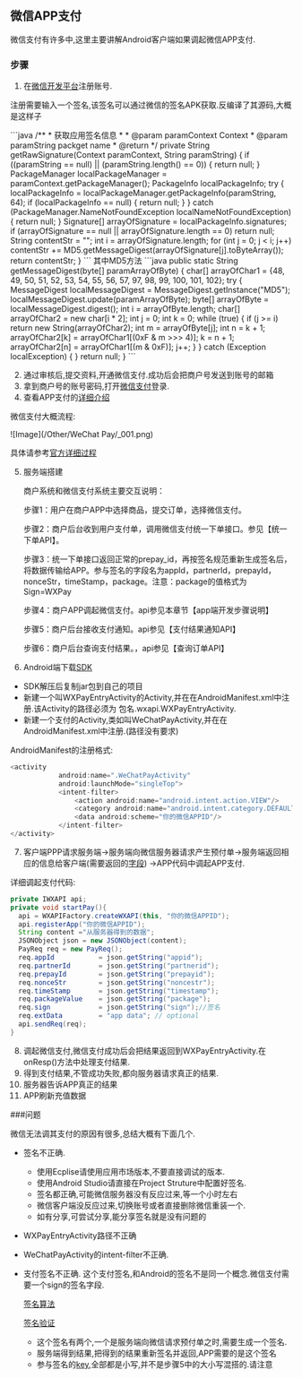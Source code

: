 ## 微信APP支付

微信支付有许多中,这里主要讲解Android客户端如果调起微信APP支付.

### 步骤
1. 在[微信开发平台](https://open.weixin.qq.com/)注册账号.

 注册需要输入一个签名,该签名可以通过微信的签名APK获取.反编译了其源码,大概是这样子

 <a name = "app sign"/>
 ```java
   /**
       * 获取应用签名信息
       *
       * @param paramContext Context
       * @param paramString  packget name
       * @return
       */
      private String getRawSignature(Context paramContext, String paramString) {
          if ((paramString == null) || (paramString.length() == 0)) {
              return null;
          }
          PackageManager localPackageManager = paramContext.getPackageManager();
          PackageInfo localPackageInfo;
          try {
              localPackageInfo = localPackageManager.getPackageInfo(paramString, 64);
              if (localPackageInfo == null) {
                  return null;
              }
          } catch (PackageManager.NameNotFoundException localNameNotFoundException) {
              return null;
          }
          Signature[] arrayOfSignature = localPackageInfo.signatures;
          if (arrayOfSignature == null || arrayOfSignature.length == 0) return null;
          String contentStr = "";
          int i = arrayOfSignature.length;
          for (int j = 0; j < i; j++)
              contentStr += MD5.getMessageDigest(arrayOfSignature[j].toByteArray());
          return contentStr;
      }
  ```
  其中MD5方法
  ```java
   public static String getMessageDigest(byte[] paramArrayOfByte) {
          char[] arrayOfChar1 = {48, 49, 50, 51, 52, 53, 54, 55, 56, 57, 97, 98, 99, 100, 101, 102};
          try {
              MessageDigest localMessageDigest = MessageDigest.getInstance("MD5");
              localMessageDigest.update(paramArrayOfByte);
              byte[] arrayOfByte = localMessageDigest.digest();
              int i = arrayOfByte.length;
              char[] arrayOfChar2 = new char[i * 2];
              int j = 0;
              int k = 0;
              while (true) {
                  if (j >= i) return new String(arrayOfChar2);
                  int m = arrayOfByte[j];
                  int n = k + 1;
                  arrayOfChar2[k] = arrayOfChar1[(0xF & m >>> 4)];
                  k = n + 1;
                  arrayOfChar2[n] = arrayOfChar1[(m & 0xF)];
                  j++;
              }
          } catch (Exception localException) {
          }
          return null;
      }
  ```

2. 通过审核后,提交资料,开通微信支付.成功后会把商户号发送到账号的邮箱
3. 拿到商户号的账号密码,打开[微信支付](https://pay.weixin.qq.com/index.php/home/login?return_url=%2F)登录.
4. 查看APP支付的[详细介绍](https://pay.weixin.qq.com/wiki/doc/api/app/app.php?chapter=8_1)

 微信支付大概流程:

 ![Image](/Other/WeChat Pay/_001.png)

 具体请参考[官方详细过程](https://pay.weixin.qq.com/wiki/doc/api/app/app.php?chapter=8_3)

5. 服务端搭建

   商户系统和微信支付系统主要交互说明：

   步骤1：用户在商户APP中选择商品，提交订单，选择微信支付。

   步骤2：商户后台收到用户支付单，调用微信支付统一下单接口。参见【统一下单API】。

   步骤3：统一下单接口返回正常的prepay_id，再按签名规范重新生成签名后，将数据传输给APP。参与签名的字段名为appId，partnerId，prepayId，nonceStr，timeStamp，package。注意：package的值格式为Sign=WXPay

   步骤4：商户APP调起微信支付。api参见本章节【app端开发步骤说明】

   步骤5：商户后台接收支付通知。api参见【支付结果通知API】

   步骤6：商户后台查询支付结果。，api参见【查询订单API】


6. Android端下载[SDK](https://pay.weixin.qq.com/wiki/doc/api/app/app.php?chapter=11_1)

  * SDK解压后复制jar包到自己的项目
  * 新建一个叫WXPayEntryActivity的Activity,并在在AndroidManifest.xml中注册.该Activity的路径必须为 包名.wxapi.WXPayEntryActivity.
  * 新建一个支付的Activity,类如叫WeChatPayActivity,并在在AndroidManifest.xml中注册.(路径没有要求)

  AndroidManifest的注册格式:
  ```java
  <activity
              android:name=".WeChatPayActivity"
              android:launchMode="singleTop">
              <intent-filter>
                  <action android:name="android.intent.action.VIEW"/>
                  <category android:name="android.intent.category.DEFAULT"/>
                  <data android:scheme="你的微信APPID"/>
              </intent-filter>
  </activity>
  ```

7. 客户端PPP请求服务端→服务端向微信服务器请求产生预付单→服务端返回相应的信息给客户端(需要返回的[字段](https://pay.weixin.qq.com/wiki/doc/api/app/app.php?chapter=9_12&index=2))
  →APP代码中调起APP支付.

  详细调起支付代码:

  ```java
  private IWXAPI api;
  private void startPay(){
  	api = WXAPIFactory.createWXAPI(this, "你的微信APPID");
  	api.registerApp("你的微信APPID");
  	String content ="从服务器得到的数据";
  	JSONObject json = new JSONObject(content);
  	PayReq req = new PayReq();
    req.appId			= json.getString("appid");
    req.partnerId		= json.getString("partnerid");
    req.prepayId		= json.getString("prepayid");
    req.nonceStr		= json.getString("noncestr");
    req.timeStamp		= json.getString("timestamp");
    req.packageValue	= json.getString("package");
    req.sign			= json.getString("sign");//签名
    req.extData			= "app data"; // optional
    api.sendReq(req);
  }
  ```

8. 调起微信支付,微信支付成功后会把结果返回到WXPayEntryActivity.在onResp()方法中处理支付结果.
9. 得到支付结果,不管成功失败,都向服务器请求真正的结果.
10. 服务器告诉APP真正的结果
11. APP刷新充值数据

 ###问题

 微信无法调其支付的原因有很多,总结大概有下面几个.
  * 签名不正确.
    * 使用Ecplise请使用应用市场版本,不要直接调试的版本.
    * 使用Android Studio请直接在Project Struture中配置好签名.
    * 签名都正确,可能微信服务器没有反应过来,等一个小时左右
    * 微信客户端没反应过来,切换账号或者直接删除微信重装一个.
    * 如有分享,可尝试分享,能分享签名就是没有问题的

  * WXPayEntryActivity路径不正确
  * WeChatPayActivity的intent-filter不正确.
  * 支付签名不正确.
    这个支付签名,和Android的签名不是同一个概念.微信支付需要一个sign的签名字段.

    [签名算法](https://pay.weixin.qq.com/wiki/doc/api/app/app.php?chapter=4_3)

    [签名验证](https://pay.weixin.qq.com/wiki/tools/signverify/)

    * 这个签名有两个,一个是服务端向微信请求预付单之时,需要生成一个签名.
    * 服务端得到结果,把得到的结果重新签名并返回,APP需要的是这个签名
    * 参与签名的[key](https://pay.weixin.qq.com/wiki/doc/api/app/app.php?chapter=9_12&index=2),全部都是小写,并不是步骤5中的大小写混搭的.请注意

